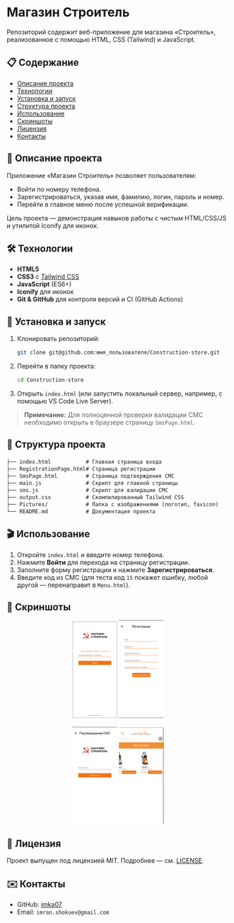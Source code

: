 # Магазин Строитель

Репозиторий содержит веб-приложение для магазина «Строитель», реализованное с помощью HTML, CSS (Tailwind) и JavaScript.

## 📋 Содержание

* [Описание проекта](#-описание-проекта)
* [Технологии](#-технологии)
* [Установка и запуск](#-установка-и-запуск)
* [Структура проекта](#-структура-проекта)
* [Использование](#-использование)
* [Скриншоты](#-скриншоты)
* [Лицензия](#-лицензия)
* [Контакты](#-контакты)

## 🎯 Описание проекта

Приложение «Магазин Строитель» позволяет пользователям:

* Войти по номеру телефона.
* Зарегистрироваться, указав имя, фамилию, логин, пароль и номер.
* Перейти в главное меню после успешной верификации.

Цель проекта — демонстрация навыков работы с чистым HTML/CSS/JS и утилитой Iconify для иконок.

## 🛠 Технологии

* **HTML5**
* **CSS3** с [Tailwind CSS](https://tailwindcss.com/)
* **JavaScript** (ES6+)
* **Iconify** для иконок
* **Git & GitHub** для контроля версий и CI (GitHub Actions)

## 🚀 Установка и запуск

1. Клонировать репозиторий:

   ```bash
   git clone git@github.com:имя_пользователя/Construction-store.git
   ```
2. Перейти в папку проекта:

   ```bash
   cd Construction-store
   ```
3. Открыть `index.html` (или запустить локальный сервер, например, с помощью VS Code Live Server).

> **Примечание:** Для полноценной проверки валидации СМС необходимо открыть в браузере страницу `SmsPage.html`.

## 📂 Структура проекта

```
├── index.html           # Главная страница входа
├── RegistrationPage.html# Страница регистрации
├── SmsPage.html         # Страница подтверждения СМС
├── main.js              # Скрипт для главной страницы
├── sms.js               # Скрипт для валидации СМС
├── output.css           # Скомпилированный Tailwind CSS
├── Pictures/            # Папка с изображениями (логотип, favicon)
└── README.md            # Документация проекта
```

## 🎬 Использование

1. Откройте `index.html` и введите номер телефона.
2. Нажмите **Войти** для перехода на страницу регистрации.
3. Заполните форму регистрации и нажмите **Зарегистрироваться**.
4. Введите код из СМС (для теста код `15` покажет ошибку, любой другой — перенаправит в `Menu.html`).

## 📸 Скриншоты

<div align="center">
  <img src="Screens/1.png" alt="Экран 1" width="20%" />
  <img src="Screens/2.png" alt="Экран 2" width="20%" />
  <br><br>
  <img src="Screens/3.png" alt="Экран 3" width="20%" />
  <img src="Screens/4.png" alt="Экран 4" width="20%" />
</div>


## 📄 Лицензия

Проект выпущен под лицензией MIT. Подробнее — см. [LICENSE](LICENSE).

## ✉️ Контакты

* GitHub: [imka07](https://github.com/imka07)
* Email: `imran.shokuev@gmail.com`
